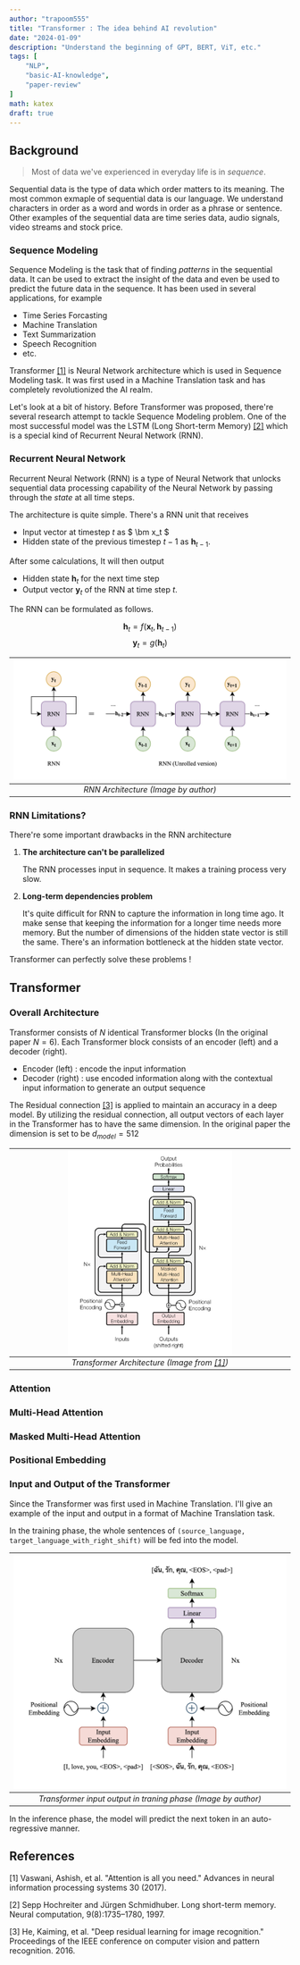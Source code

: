 ```yaml
---
author: "trapoom555"
title: "Transformer : The idea behind AI revolution"
date: "2024-01-09"
description: "Understand the beginning of GPT, BERT, ViT, etc."
tags: [
    "NLP",
    "basic-AI-knowledge",
    "paper-review"
]
math: katex
draft: true
---
```


## Background

> Most of data we've experienced in everyday life is in *sequence*. 

Sequential data is the type of data which order matters to its meaning. The most common exmaple of sequential data is our language. We understand characters in order as a word and words in order as a phrase or sentence. Other examples of the sequential data are time series data, audio signals, video streams and stock price.

### Sequence Modeling
Sequence Modeling is the task that of finding *patterns* in the sequential data. It can be used to extract the insight of the data and even be used to predict the future data in the sequence. It has been used in several applications, for example
- Time Series Forcasting
- Machine Translation
- Text Summarization
- Speech Recognition
- etc.

Transformer [[1]](#1) is Neural Network architecture which is used in Sequence Modeling task. It was first used in a Machine Translation task and has completely revolutionized the AI realm.

Let's look at a bit of history. Before Transformer was proposed, there're several research attempt to tackle Sequence Modeling problem.
One of the most successful model was the LSTM (Long Short-term Memory) [[2]](#2) which is a special kind of Recurrent Neural Network (RNN).

### Recurrent Neural Network

Recurrent Neural Network (RNN) is a type of Neural Network that unlocks sequential data processing capability of the Neural Network by passing through the *state* at all time steps. 

The architecture is quite simple. There's a RNN unit that receives
- Input vector at timestep $t$ as 
$ \bm x_t $ 
- Hidden state of the previous timestep $t-1$ as $\bm h_{t-1}$. 

After some calculations, It will then output 

- Hidden state $\bm h_t$ for the next time step
- Output vector $\bm y_t$ of the RNN at time step $t$.

The RNN can be formulated as follows.

$$\bm h_t = f(\bm x_t, \bm h_{t-1})$$
$$\bm y_t = g(\bm h_t)$$

| ![RNN architecture picture](https://github.com/trapoom555/trapoom555-blog/blob/main/static/images/transformer/RNN.png?raw=true) |
|:--:| 
| *RNN Architecture (Image by author)* |

### RNN Limitations?

There're some important drawbacks in the RNN architecture

1. **The architecture can't be parallelized**

    The RNN processes input in sequence. It makes a training process very slow.

2. **Long-term dependencies problem**
    
    It's quite difficult for RNN to capture the information in long time ago. It make sense that keeping the information for a longer time needs more memory. But the number of dimensions of the hidden state vector is still the same. There's an information bottleneck at the hidden state vector.

Transformer can perfectly solve these problems !

## Transformer


### Overall Architecture

Transformer consists of $N$ identical Transformer blocks (In the original paper $N=6$). Each Transformer block consists of an encoder (left) and a decoder (right).

- Encoder (left) : encode the input information
- Decoder (right) : use encoded information along with the contextual input information to generate an output sequence

The Residual connection [[3]](#3) is applied to maintain an accuracy in a deep model. By utilizing the residual connection, all output vectors of each layer in the Transformer has to have the same dimension. In the original paper the dimension is set to be $d_{model}=512$

| <img src="https://github.com/trapoom555/trapoom555-blog/blob/main/static/images/transformer/transformer_architecture.png?raw=true" style= "display: block; margin-left: auto; margin-right: auto; width: 60%;"/>|
|:--:| 
| *Transformer Architecture (Image from [[1]](#1))* |

### Attention

### Multi-Head Attention

### Masked Multi-Head Attention

### Positional Embedding

### Input and Output of the Transformer

Since the Transformer was first used in Machine Translation. I'll give an example of the input and output in a format of Machine Translation task.


In the training phase, the whole sentences of `(source_language, target_language_with_right_shift)` will be fed into the model. 

| ![Transformer input output example](https://github.com/trapoom555/trapoom555-blog/blob/main/static/images/transformer/transformer_io_train.png?raw=true) |
|:--:| 
| *Transformer input output in traning phase (Image by author)* |


In the inference phase, the model will predict the next token in an auto-regressive manner.




## References
<a id="1">[1]</a> 
Vaswani, Ashish, et al. "Attention is all you need." Advances in neural information processing systems 30 (2017).

<a id="2">[2]</a>
Sepp Hochreiter and Jürgen Schmidhuber. Long short-term memory. Neural computation, 9(8):1735–1780, 1997.

<a id="3">[3]</a>
He, Kaiming, et al. "Deep residual learning for image recognition." Proceedings of the IEEE conference on computer vision and pattern recognition. 2016.